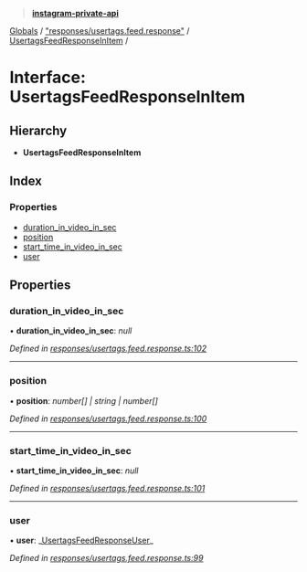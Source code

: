 > **[instagram-private-api](../README.md)**

[Globals](../README.md) / ["responses/usertags.feed.response"](../modules/_responses_usertags_feed_response_.md) / [UsertagsFeedResponseInItem](_responses_usertags_feed_response_.usertagsfeedresponseinitem.md) /

# Interface: UsertagsFeedResponseInItem

## Hierarchy

- **UsertagsFeedResponseInItem**

## Index

### Properties

- [duration_in_video_in_sec](_responses_usertags_feed_response_.usertagsfeedresponseinitem.md#duration_in_video_in_sec)
- [position](_responses_usertags_feed_response_.usertagsfeedresponseinitem.md#position)
- [start_time_in_video_in_sec](_responses_usertags_feed_response_.usertagsfeedresponseinitem.md#start_time_in_video_in_sec)
- [user](_responses_usertags_feed_response_.usertagsfeedresponseinitem.md#user)

## Properties

### duration_in_video_in_sec

• **duration_in_video_in_sec**: _null_

_Defined in [responses/usertags.feed.response.ts:102](https://github.com/realinstadude/instagram-private-api/blob/4ae8fec/src/responses/usertags.feed.response.ts#L102)_

---

### position

• **position**: _number[] | string | number[]_

_Defined in [responses/usertags.feed.response.ts:100](https://github.com/realinstadude/instagram-private-api/blob/4ae8fec/src/responses/usertags.feed.response.ts#L100)_

---

### start_time_in_video_in_sec

• **start_time_in_video_in_sec**: _null_

_Defined in [responses/usertags.feed.response.ts:101](https://github.com/realinstadude/instagram-private-api/blob/4ae8fec/src/responses/usertags.feed.response.ts#L101)_

---

### user

• **user**: _[UsertagsFeedResponseUser](\_responses_usertags_feed_response_.usertagsfeedresponseuser.md)\_

_Defined in [responses/usertags.feed.response.ts:99](https://github.com/realinstadude/instagram-private-api/blob/4ae8fec/src/responses/usertags.feed.response.ts#L99)_
